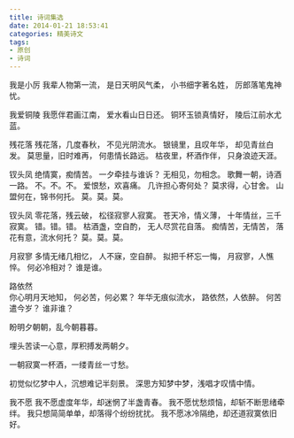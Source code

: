 ```yaml
---
title: 诗词集选
date: 2014-01-21 18:53:41
categories: 精美诗文
tags:
- 原创
- 诗词
---
```

我是小厉
我辈人物第一流，
是日天明风气柔，
小书细字著名姓，
厉郎落笔鬼神忧。

我爱铜陵
我愿伴君画江南，
爱水看山日日还。
铜环玉锁真情好，
陵后江前水尤蓝。

残花落
残花落，几度春秋，
不见光阴流水。
银镜里，且叹年华，
却见青丝白发。
莫思量，旧时难再，
何患情长路远。
枯夜里，杯酒作伴，
只身浪迹天涯。

钗头凤
绝情寞，痴情苦。
一夕牵挂与谁诉？
无相见，勿相念。
歌舞一朝，诗酒一路。
不。不。不。
爱恨愁，欢喜痛。
几许担心寄何处？
莫求得，心甘舍。
山盟何在，锦书何托。
莫。莫。莫。

钗头凤
零花落，残云破，
 松径寂寥人寂寞。
苍天冷，情义薄，
十年情丝，三千寂寞。
错。错。错。
枯酒盏，空自酌，
无人尽赏花自落。
痴情苦，无情苦，
落花有意，流水何托？
莫。莫。莫。

月寂寥
多情无绪几相忆，
人不寐，空自醉。
拟把千杯忘一悔，
月寂寥，人憔悴。
何必冷相对？
谁是谁。

路依然  
你心明月天地知，
何必苦，何必累？
年华无痕似流水，
路依然，人依醉。
何苦遣今岁？
谁非谁？

盼明夕朝朝，乱今朝暮暮。

埋头苦读一心意，厚积搏发两朝夕。

一朝寂寞一杯酒，一缕青丝一寸愁。

初觉似忆梦中人，沉想难记半刻景。
深思方知梦中梦，浅唱才叹情中情。

我不愿
我不愿虚度年华，却迷惘了半盏青春。
我不愿忧愁烦恼，却斩不断思绪牵绊。
我只想简简单单，却落得个纷纷扰扰。
我不愿冰冷隔绝，却还道寂寞依旧好。
